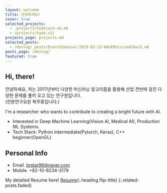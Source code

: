 ```yaml
---
layout: welcome
title: 안녕하세요!
cover: true
selected_projects:
  - _projects/hydejack-v6.md
  - /projects/hyde-v2/
projects_page: projects.md
selected_posts:
  - /devlog/_posts/Event&Seminar/2019-02-23-NAVERVisionAIHack.md
posts_page: /devlog/
featured: true
---
```


## Hi, there!
안녕하세요, 저는 2017년부터 다양한 머신러닝 알고리즘을 활용해 산업 전반에 걸친 다양한 문제를 풀어 오고 있는 연구원입니다. <br> (전문연구요원 복무중입니다.)

I'm a researcher who wants to contribute to creating a bright future with AI.
- Interested in Deep Machine Learning(Vision AI, Medical AI), Production ML Systems. 
- Tech Stack: Python intermediate(Pytorch, Keras), C++ beginner(OpenGL)


## Personal Info
- Email. brstar96@naver.com
- Mobile. +82-10-8234-3179

My detailed Resume here! [Resume]{:.heading.flip-title}
{:.related-posts.faded}

[Resume]: ./resume.md